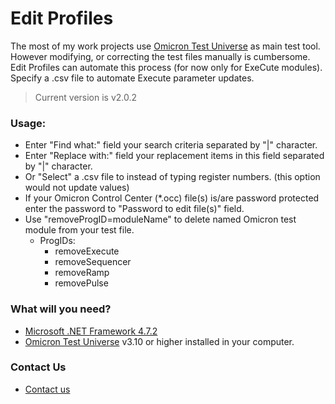 # Edit Profiles #

The most of my work projects use [Omicron Test Universe](https://www.omicronenergy.com/en/products/test-universe/) as main test tool.  
However modifying, or correcting the test files manually is cumbersome.  
Edit Profiles can automate this process (for now only for ExeCute modules).
Specify a .csv file to automate Execute parameter updates.
> Current version is v2.0.2

### Usage: ###

* Enter "Find what:" field your search criteria separated by "|" character.
* Enter "Replace with:" field your replacement items in this field separated by "|" character.
* Or "Select" a .csv file to instead of typing register numbers. (this option would not update values)
* If your Omicron Control Center (*.occ) file(s) is/are password protected enter the password to "Password to edit file(s)" field.
* Use "removeProgID=moduleName" to delete named Omicron test module from your test file.
  * ProgIDs:
    * removeExecute
    * removeSequencer
    * removeRamp
    * removePulse

### What will you need? ###

* [Microsoft .NET Framework 4.7.2](https://dotnet.microsoft.com/download/dotnet-framework/net472)
* [Omicron Test Universe](https://www.omicronenergy.com/en/products/test-universe/) v3.10 or higher installed in your computer. 

### Contact Us ###

* [Contact us](http://www.beckwithelectric.com/)